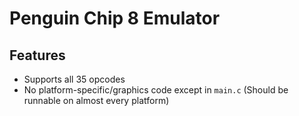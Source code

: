 # Penguin Chip 8 Emulator

## Features

* Supports all 35 opcodes
* No platform-specific/graphics code except in ```main.c``` (Should be runnable on almost every platform)
